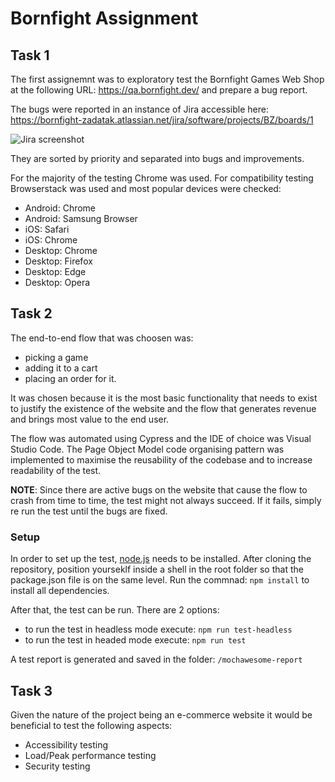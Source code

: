 # Bornfight Assignment

## Task 1
The first assignemnt was to exploratory test the Bornfight Games Web Shop at the following URL: https://qa.bornfight.dev/ and prepare a bug report.

The bugs were reported in an instance of Jira accessible here: https://bornfight-zadatak.atlassian.net/jira/software/projects/BZ/boards/1

![Jira screenshot](https://i.ibb.co/M6nfXTx/chrome-az7u-HDgkrp.png)

They are sorted by priority and separated into bugs and improvements.

For the majority of the testing Chrome was used. For compatibility testing Browserstack was used and most popular devices were checked:

 - Android: Chrome
 - Android: Samsung Browser
 - iOS: Safari
 - iOS: Chrome
 - Desktop: Chrome
 - Desktop: Firefox
 - Desktop: Edge
 - Desktop: Opera

## Task 2
The end-to-end flow that was choosen was:
 - picking a game 
 - adding it to a cart
 - placing an order for it. 
 
It was chosen because it is the most basic functionality that needs to exist to justify the existence of the website and the flow that generates revenue and brings most value to the end user.

The flow was automated using Cypress and the IDE of choice was Visual Studio Code.
The Page Object Model code organising pattern was implemented to maximise the reusability of the codebase and to increase readability of the test.

**NOTE**: Since there are active bugs on the website that cause the flow to crash from time to time, the test might not always succeed. If it fails, simply re run the test until the bugs are fixed.

### Setup
In order to set up the test,  [node.js](https://nodejs.org/en/) needs to be installed. 
After cloning the repository, position yourseklf inside a shell in the root folder so that the package.json file is on the same level. Run the commnad: `npm install` to install all dependencies.

After that, the test can be run. There are 2 options:

 - to run the test in headless mode execute: `npm run test-headless`
 - to run the test in headed mode execute: `npm run test`

A test report is generated and saved in the folder: `/mochawesome-report`

## Task 3
Given the nature of the project being an e-commerce website it would be beneficial to test the following aspects:

 - Accessibility testing
 - Load/Peak performance testing
 - Security testing
